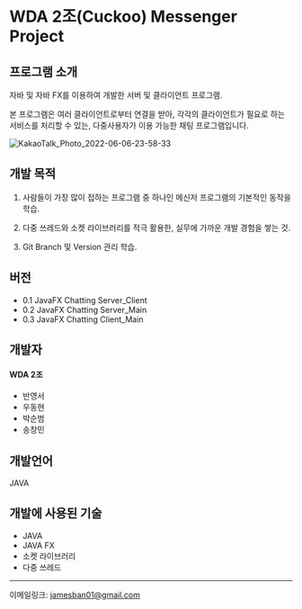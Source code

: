 # WDA 2조(Cuckoo) Messenger Project

## 프로그램 소개
자바 및 자바 FX를 이용하여 개발한 서버 및 클라이언트 프로그램.
  
본 프로그램은 여러 클라이언트로부터 연결을 받아, 각각의 클라이언트가 필요로 하는 서비스를 처리할 수 있는, 다중사용자가 이용 가능한 채팅 프로그램입니다.

![KakaoTalk_Photo_2022-06-06-23-58-33](https://user-images.githubusercontent.com/82657858/172187248-84ab6640-6173-472c-be51-e590edad5420.gif)


  
## 개발 목적
1. 사람들이 가장 많이 접하는 프로그램 중 하나인 메신저 프로그램의 기본적인 동작을 학습.
  
  
2. 다중 쓰레드와 소켓 라이브러리를 적극 활용한, 실무에 가까운 개발 경험을 쌓는 것.
  
3. Git Branch 및 Version 관리 학습.

## 버전
+ 0.1 JavaFX Chatting Server_Client
+ 0.2 JavaFX Chatting Server_Main
+ 0.3 JavaFX Chatting Client_Main


## 개발자
#### WDA 2조
+ 반영서
+ 우동현
+ 박순범
+ 송창민

## 개발언어
JAVA

## 개발에 사용된 기술
+ JAVA
+ JAVA FX
+ 소켓 라이브러리
+ 다중 쓰레드


-----------------------------------------------------
이메일링크: <jamesban01@gmail.com>
